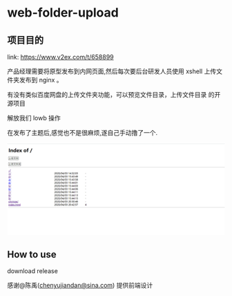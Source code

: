 # web-folder-upload


## 项目目的

link: https://www.v2ex.com/t/658899

产品经理需要将原型发布到内网页面,然后每次要后台研发人员使用 xshell 上传文件夹发布到 nginx 。

有没有类似百度网盘的上传文件夹功能，可以预览文件目录，上传文件目录 的开源项目

解放我们 lowb 操作



在发布了主题后,感觉也不是很麻烦,遂自己手动撸了一个.

![eg](http://github.com/BoomManPro/web-folder-upload/blob/master/images/eg.png?raw=true)



## How to use

download release




感谢@陈禹(chenyujiandan@sina.com) 提供前端设计
